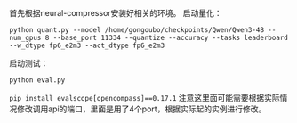 首先根据neural-compressor安装好相关的环境。
启动量化：
```shell
python quant.py --model /home/gongoubo/checkpoints/Qwen/Qwen3-4B --num_gpus 8 --base_port 11334 --quantize --accuracy --tasks leaderboard --w_dtype fp6_e2m3 --act_dtype fp6_e2m3
```
启动测试：
```shell
python eval.py
```
`pip install evalscope[opencompass]==0.17.1`
注意这里面可能需要根据实际情况修改调用api的端口，里面是用了4个port，根据实际起的实例进行修改。
